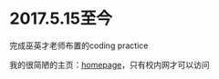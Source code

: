 # 2017.5.15至今

完成巫英才老师布置的coding practice

我的很简陋的主页：<a href="10.110.18.27:8080">homepage</a>，只有校内网才可以访问